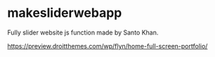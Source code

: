 # makesliderwebapp
Fully slider website js function made by Santo Khan.

https://preview.droitthemes.com/wp/flyn/home-full-screen-portfolio/
